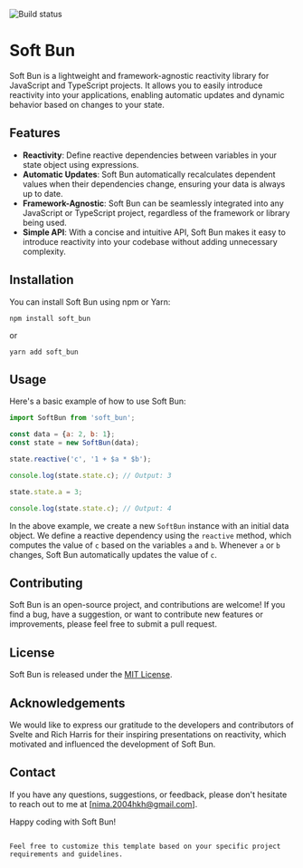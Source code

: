 ![Build status](https://github.com/nimatrengo/sweet_bun/actions/workflows/release.yml/badge.svg)

# Soft Bun

Soft Bun is a lightweight and framework-agnostic reactivity library for JavaScript and TypeScript projects. It allows you to easily introduce reactivity into your applications, enabling automatic updates and dynamic behavior based on changes to your state.

## Features

- **Reactivity**: Define reactive dependencies between variables in your state object using expressions.
- **Automatic Updates**: Soft Bun automatically recalculates dependent values when their dependencies change, ensuring your data is always up to date.
- **Framework-Agnostic**: Soft Bun can be seamlessly integrated into any JavaScript or TypeScript project, regardless of the framework or library being used.
- **Simple API**: With a concise and intuitive API, Soft Bun makes it easy to introduce reactivity into your codebase without adding unnecessary complexity.

## Installation

You can install Soft Bun using npm or Yarn:

```shell
npm install soft_bun
```

or

```shell
yarn add soft_bun
```

## Usage

Here's a basic example of how to use Soft Bun:

```javascript
import SoftBun from 'soft_bun';

const data = {a: 2, b: 1};
const state = new SoftBun(data);

state.reactive('c', '1 + $a * $b');

console.log(state.state.c); // Output: 3

state.state.a = 3;

console.log(state.state.c); // Output: 4
```

In the above example, we create a new `SoftBun` instance with an initial data object. We define a reactive dependency using the `reactive` method, which computes the value of `c` based on the variables `a` and `b`. Whenever `a` or `b` changes, Soft Bun automatically updates the value of `c`.

## Contributing

Soft Bun is an open-source project, and contributions are welcome! If you find a bug, have a suggestion, or want to contribute new features or improvements, please feel free to submit a pull request.

## License

Soft Bun is released under the [MIT License](https://opensource.org/licenses/MIT).

## Acknowledgements

We would like to express our gratitude to the developers and contributors of Svelte and Rich Harris for their inspiring presentations on reactivity, which motivated and influenced the development of Soft Bun.

## Contact

If you have any questions, suggestions, or feedback, please don't hesitate to reach out to me at [nima.2004hkh@gmail.com].

Happy coding with Soft Bun!

```

Feel free to customize this template based on your specific project requirements and guidelines.
```
